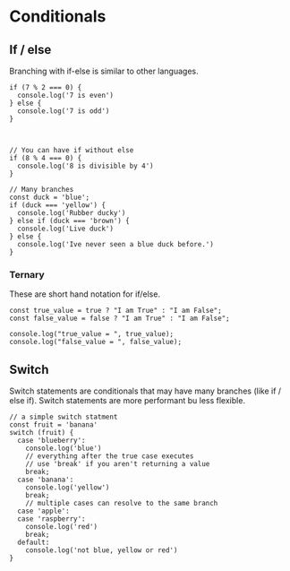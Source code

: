 # Conditionals

## If / else

Branching with if-else is similar to other languages.

```javascript,editable
if (7 % 2 === 0) {
  console.log('7 is even')
} else {
  console.log('7 is odd')
}



// You can have if without else
if (8 % 4 === 0) {
  console.log('8 is divisible by 4')
}

// Many branches
const duck = 'blue';
if (duck === 'yellow') {
  console.log('Rubber ducky')
} else if (duck === 'brown') {
  console.log('Live duck')
} else {
  console.log('Ive never seen a blue duck before.')
}
```

### Ternary

These are short hand notation for if/else.

```javascript,editable
const true_value = true ? "I am True" : "I am False";
const false_value = false ? "I am True" : "I am False";

console.log("true_value = ", true_value);
console.log("false_value = ", false_value);

```

## Switch

Switch statements are conditionals that may have many branches (like if / else if).
Switch statements are more performant bu less flexible.

```javascript,editable
// a simple switch statment
const fruit = 'banana'
switch (fruit) {
  case 'blueberry':
    console.log('blue')
    // everything after the true case executes
    // use 'break' if you aren't returning a value
    break;
  case 'banana':
    console.log('yellow')
    break;
    // multiple cases can resolve to the same branch
  case 'apple':
  case 'raspberry':
    console.log('red')
    break;
  default:
    console.log('not blue, yellow or red')
}
```
